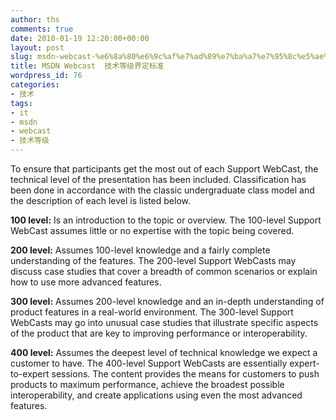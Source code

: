 ```yaml
---
author: ths
comments: true
date: 2010-01-19 12:20:00+00:00
layout: post
slug: msdn-webcast-%e6%8a%80%e6%9c%af%e7%ad%89%e7%ba%a7%e7%95%8c%e5%ae%9a%e6%a0%87%e5%87%86
title: MSDN Webcast  技术等级界定标准
wordpress_id: 76
categories:
- 技术
tags:
- it
- msdn
- webcast
- 技术等级
---
```


To ensure that participants get the most out of each Support
WebCast, the technical level of the presentation has been included.
Classification has been done in accordance with the classic
undergraduate class model and the description of each level is
listed below.





**100 level:** Is an introduction to the topic or
overview. The 100-level Support WebCast assumes little or no
expertise with the topic being covered.





**200 level:** Assumes 100-level knowledge and a
fairly complete understanding of the features. The 200-level
Support WebCasts may discuss case studies that cover a breadth of
common scenarios or explain how to use more advanced features.





**300 level:** Assumes 200-level knowledge and an
in-depth understanding of product features in a real-world
environment. The 300-level Support WebCasts may go into unusual
case studies that illustrate specific aspects of the product that
are key to improving performance or interoperability.





**400 level:** Assumes the deepest level of
technical knowledge we expect a customer to have. The 400-level
Support WebCasts are essentially expert-to-expert sessions. The
content provides the means for customers to push products to
maximum performance, achieve the broadest possible
interoperability, and create applications using even the most
advanced features.



